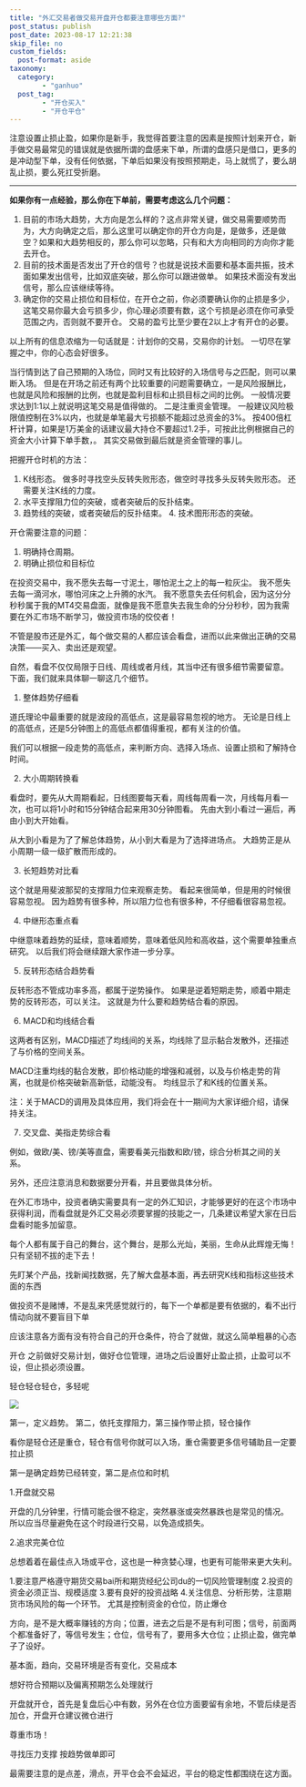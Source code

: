 ```yaml
---
title: "外汇交易者做交易开盘开仓都要注意哪些方面?"
post_status: publish
post_date: 2023-08-17 12:21:38
skip_file: no
custom_fields: 
  post-format: aside
taxonomy:
  category:
        - "ganhuo"
  post_tag:
        - "开仓买入"
        - "开仓平仓"
---
```


注意设置止损止盈，如果你是新手，我觉得首要注意的因素是按照计划来开仓，新手做交易最常见的错误就是依据所谓的盘感来下单，所谓的盘感只是借口，更多的是冲动型下单，没有任何依据，下单后如果没有按照预期走，马上就慌了，要么胡乱止损，要么死扛受折磨。

* * *

**如果你有一点经验，那么你在下单前，需要考虑这么几个问题：**

1. 目前的市场大趋势，大方向是怎么样的？这点非常关键，做交易需要顺势而为，大方向确定之后，那么这里可以确定你的开仓方向是，是做多，还是做空？如果和大趋势相反的，那么你可以忽略，只有和大方向相同的方向你才能去开仓。
2. 目前的技术面是否发出了开仓的信号？也就是说技术面要和基本面共振，技术面如果发出信号，比如双底突破，那么你可以跟进做单。 如果技术面没有发出信号，那么应该继续等待。
3. 确定你的交易止损位和目标位，在开仓之前，你必须要确认你的止损是多少，这笔交易你最大会亏损多少，你心理必须要有数，这个亏损是必须在你可承受范围之内，否则就不要开仓。 交易的盈亏比至少要在2以上才有开仓的必要。

以上所有的信息浓缩为一句话就是：计划你的交易，交易你的计划。 一切尽在掌握之中，你的心态会好很多。

当行情到达了自己预期的入场位，同时又有比较好的入场信号与之匹配，则可以果断入场。 但是在开场之前还有两个比较重要的问题需要确立，一是风险报酬比，也就是风险和报酬的比例，也就是盈利目标和止损目标之间的比例。 一般情况要求达到1:1以上就说明这笔交易是值得做的。 二是注重资金管理。 一般建议风险极限值控制在3%以内，也就是单笔最大亏损额不能超过总资金的3%。 按400倍杠杆计算，如果是1万美金的话建议最大持仓不要超过1.2手，可按此比例根据自己的资金大小计算下单手数，。 其实交易做到最后就是资金管理的事儿。

把握开仓时机的方法：

1. K线形态。 做多时寻找空头反转失败形态，做空时寻找多头反转失败形态。 还需要关注K线的力度。
2. 水平支撑阻力位的突破，或者突破后的反扑结束。
3. 趋势线的突破，或者突破后的反扑结束。 4. 技术图形形态的突破。

开仓需要注意的问题：

1. 明确持仓周期。
2. 明确止损位和目标位
    

在投资交易中，我不愿失去每一寸泥土，哪怕泥土之上的每一粒灰尘。 我不愿失去每一滴河水，哪怕河床之上升腾的水汽。 我不愿意失去任何机会，因为这分分秒秒属于我的MT4交易盘面，就像是我不愿意失去我生命的分分秒秒，因为我需要在外汇市场不断学习，做投资市场的佼佼者！

不管是股市还是外汇，每个做交易的人都应该会看盘，进而以此来做出正确的交易决策——买入、卖出还是观望。

自然，看盘不仅仅局限于日线、周线或者月线，其当中还有很多细节需要留意。 下面，我们就来具体聊一聊这几个细节。

1. 整体趋势仔细看

道氏理论中最重要的就是波段的高低点，这是最容易忽视的地方。 无论是日线上的高低点，还是5分钟图上的高低点都值得重视，都有关注的价值。

我们可以根据一段走势的高低点，来判断方向、选择入场点、设置止损和了解持仓时间。

2. 大小周期转换看

看盘时，要先从大周期看起，日线图要每天看，周线每周看一次，月线每月看一次，也可以将1小时和15分钟结合起来用30分钟图看。 先由大到小看过一遍后，再由小到大开始看。

从大到小看是为了了解总体趋势，从小到大看是为了选择进场点。 大趋势正是从小周期一级一级扩散而形成的。

3. 长短趋势对比看

这个就是用斐波那契的支撑阻力位来观察走势。 看起来很简单，但是用的时候很容易忽视。 因为趋势有很多种，所以阻力位也有很多种，不仔细看很容易忽视。

4. 中继形态重点看

中继意味着趋势的延续，意味着顺势，意味着低风险和高收益，这个需要单独重点研究。 以后我们将会继续跟大家作进一步分享。

5. 反转形态结合趋势看

反转形态不管成功率多高，都属于逆势操作。 如果是逆着短期走势，顺着中期走势的反转形态，可以关注。 这就是为什么要和趋势结合看的原因。

6. MACD和均线结合看

这两者有区别，MACD描述了均线间的关系，均线除了显示黏合发散外，还描述了与价格的空间关系。

MACD注重均线的黏合发散，即价格动能的增强和减弱，以及与价格走势的背离，也就是价格突破新高新低，动能没有。 均线显示了和K线的位置关系。

注：关于MACD的调用及具体应用，我们将会在十一期间为大家详细介绍，请保持关注。

7. 交叉盘、美指走势综合看

例如，做欧/美、镑/美等直盘，需要看美元指数和欧/镑，综合分析其之间的关系。

另外，还应注意消息和数据要分开看，并且要做具体分析。

在外汇市场中，投资者确实需要具有一定的外汇知识，才能够更好的在这个市场中获得利润，而看盘就是外汇交易必须要掌握的技能之一，几条建议希望大家在日后盘看时能多加留意。

每个人都有属于自己的舞台，这个舞台，是那么光灿，美丽，生命从此辉煌无悔！只有坚韧不拔的走下去！

先盯某个产品，找新闻找数据，先了解大盘基本面，再去研究K线和指标这些技术面的东西

做投资不是赌博，不是乱来凭感觉就行的，每下一个单都是要有依据的，看不出行情动向就不要盲目下单

应该注意各方面有没有符合自己的开仓条件，符合了就做，就这么简单粗暴的心态

开仓 之前做好交易计划，做好仓位管理，进场之后设置好止盈止损，止盈可以不设，但止损必须设置。

轻仓轻仓轻仓，多轻呢

![](https://cdn.fendou.la/funstoutiao/2020/11/142718786.jpg)

第一，定义趋势。 第二，依托支撑阻力，第三操作带止损，轻仓操作

看你是轻仓还是重仓，轻仓有信号你就可以入场，重仓需要更多信号辅助且一定要拉止损

第一是确定趋势已经转变，第二是点位和时机

1.开盘就交易

开盘的几分钟里，行情可能会很不稳定，突然暴涨或突然暴跌也是常见的情况。 所以应当尽量避免在这个时段进行交易，以免造成损失。

2.追求完美仓位

总想着着在最佳点入场或平仓，这也是一种贪婪心理，也更有可能带来更大失利。

1.要注意严格遵守期货交易bai所和期货经纪公司du的一切风险管理制度 2.投资的资金必须正当、规模适度 3.要有良好的投资战略 4.关注信息、分析形势，注意期货市场风险的每一个环节。 尤其是控制资金的仓位，防止爆仓

方向，是不是大概率赚钱的方向；位置，进去之后是不是有利可图；信号，前面两个都准备好了，等信号发生；仓位，信号有了，要用多大仓位；止损止盈，做完单子了设好。

基本面，趋向，交易环境是否有变化，交易成本

想好符合预期以及偏离预期怎么处理就行

开盘就开仓，首先是复盘后心中有数，另外在仓位方面要留有余地，不管后续是否加仓，开盘开仓建议微仓进行

尊重市场！

寻找压力支撑 按趋势做单即可

最需要注意的是点差，滑点，开平仓会不会延迟，平台的稳定性都围绕在这方面。
